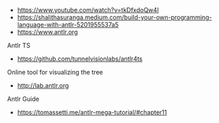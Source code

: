
- https://www.youtube.com/watch?v=tkDfxdoQw4I
- https://shalithasuranga.medium.com/build-your-own-programming-language-with-antlr-5201955537a5 
- https://www.antlr.org

Antlr TS
- https://github.com/tunnelvisionlabs/antlr4ts

Online tool for visualizing the tree
- http://lab.antlr.org

Antlr Guide
- https://tomassetti.me/antlr-mega-tutorial/#chapter11